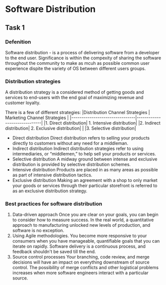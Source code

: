 # Software Distribution

## Task 1

### Defenition

Software distribution - is a process of delivering software from a developer to the end user. Significance is within the compexity of sharing the software throughout the community to make as mcuh as possible common user experience dispite the variety of OS between different users groups.

### Distribution strategies

A distribution strategy is a considered method of getting goods and services to end-users with the end goal of maximizing revenue and customer loyalty.

There is a few of different strategies:
|Distribution Channel Strategies | Marketing Channel Strategies |
|--------------------------------|------------------------------|
|1. Direct distribution| 1. Intensive distribution|
|2. Indirect distribution| 2. Exclusive distribution|
| |3. Selective distribution|

- Direct distribution
  Direct distribution refers to selling your products directly to customers without any need for a middleman.
- Indirect distribution
  Indirect distribution strategies refer to using intermediaries, or “middlemen,” to help sell your products or services.
- Selective distribution
  A midway ground between intense and exclusive distribution is provided by selective distribution schemes.
- Intensive distribution
  Products are placed in as many areas as possible as part of intensive distribution tactics.
- Exclusive distribution
  Making an agreement with a shop to only market your goods or services through their particular storefront is referred to as an exclusive distribution strategy.

### Best practices for software distribution

1. Data-driven approach
   Once you are clear on your goals, you can begin to consider how to measure success.
   In the real world, a quantitative approach to manufacturing unlocked new levels of production, and software is no exception.
2. Using Agile methodologies.
   You become more responsive to your consumers when you have manageable, quantifiable goals that you can iterate on rapidly. Software delivery is a continuous process, and feedback shouldn't be saved till the end.
3. Source control processes
   Your branching, code review, and merge decisions will have an impact on everything downstream of source control. The possibility of merge conflicts and other logistical problems increases when more software engineers interact with a particular source.
